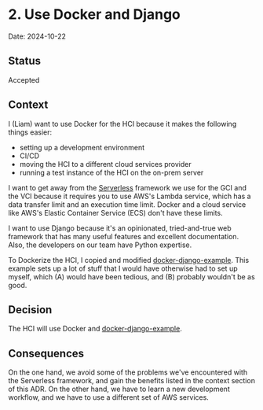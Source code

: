 # 2. Use Docker and Django

Date: 2024-10-22

## Status

Accepted

## Context

I (Liam) want to use Docker for the HCI because it makes the following
things easier:

- setting up a development environment
- CI/CD
- moving the HCI to a different cloud services provider
- running a test instance of the HCI on the on-prem server

I want to get away from the [Serverless](https://serverless.com/)
framework we use for the GCI and the VCI because it requires you to use
AWS's Lambda service, which has a data transfer limit and an execution
time limit. Docker and a cloud service like AWS's Elastic Container
Service (ECS) don't have these limits.

I want to use Django because it's an opinionated, tried-and-true web
framework that has many useful features and excellent documentation.
Also, the developers on our team have Python expertise.

To Dockerize the HCI, I copied and modified
[docker-django-example](https://github.com/nickjj/docker-django-example).
This example sets up a lot of stuff that I would have otherwise had to
set up myself, which (A) would have been tedious, and (B) probably
wouldn't be as good.

## Decision

The HCI will use Docker and [docker-django-example](https://github.com/nickjj/docker-django-example).

## Consequences

On the one hand, we avoid some of the problems we've encountered with
the Serverless framework, and gain the benefits listed in the context
section of this ADR. On the other hand, we have to learn a new
development workflow, and we have to use a different set of AWS
services.
